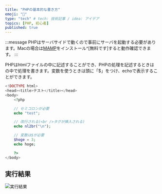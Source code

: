 ```yaml
---
title: "PHPの基本的な書き方"
emoji: "🐣"
type: "tech" # tech: 技術記事 / idea: アイデア
topics: [PHP, 初心者]
published: true
---
```


:::message
PHPはサーバサイドで動くので事前にサーバを起動する必要があります。Macの場合は[MAMP](https://www.mamp.info/en/mac/)をインストール^[無料です]すると動作確認できます。
:::

PHPはhtmlファイルの中に記述することができ、PHPの処理を記述するときは<?php ?>の中で処理を書きます。変数を使うときは頭に「$」をつけ、echoで表示することができます。

```php
<!DOCTYPE html>
<head><title>テスト</title></head>
<body>
    <?php 

    // セミコロンが必要
    echo "test"; 

    // 改行される(<br />タグが挿入される)
    echo nl2br("\n");   

    // 変数は$が必要
    $hoge = 3;
    echo hoge;

    ?>
</body>
```

## 実行結果

![実行結果](https://gyazo.com/aa7a105f343e8ed5482e17697d836020.png)
